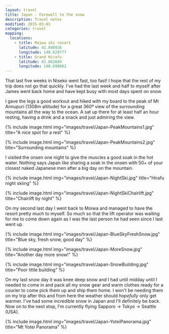```yaml
---
layout: travel
title: Japan - Farewell to the snow
description: Travel notes
modified: 2015-03-01
categories: travel
mapping:
  locations:
    - title: Moiwa ski resort
      latitude: 42.848026
      longitude: 140.629777
    - title: Grand Hirafu
      latitude: 42.862689
      longitude: 140.699082
---
```


That last five weeks in Niseko went fast, too fast! I hope that the rest of my trip does not go that quickly. I've had the last week and half to myself after James went back home and have kept busy with most days spent on snow.

I gave the legs a good workout and hiked with my board to the peak of Mt Annupuri (1308m altitude) for a great 360º view of the surrounding mountains all the way to the ocean. A sat up there for at least half an hour resting, having a drink and a snack and just admiring the view.

{% include image.html img="images/travel/Japan-PeakMountains1.jpg" title="A nice spot for a rest" %}

{% include image.html img="images/travel/Japan-PeakMountains2.jpg" title="Surrounding mountains" %}

I visited the onsen one night to give the muscles a good soak in the hot water. Nothing says Japan like sharing a soak in the onsen with 50+ of your closest naked Japanese men after a big day on the mountain.

{% include image.html img="images/travel/Japan-NightSki.jpg" title="Hirafu night skiing" %}

{% include image.html img="images/travel/Japan-NightSkiChairlift.jpg" title="Chairlift by night" %}

On my second last day I went back to Moiwa and managed to have the resort pretty much to myself. So much so that the lift operator was waiting for me to come down again as I was the last person he had seen since I last went up.

{% include image.html img="images/travel/Japan-BlueSkyFreshSnow.jpg" title="Blue sky, fresh snow, good day" %}

{% include image.html img="images/travel/Japan-MoreSnow.jpg" title="Another day more snow!" %}

{% include image.html img="images/travel/Japan-SnowBuilding.jpg" title="Poor little building" %}

On my last snow day it was knee deep snow and I had until midday until I needed to come in and pack all my snow gear and warm clothes ready for a courier to come pick them up and ship them home. I won't be needing them on my trip after this and from here the weather should *hopefully* only get warmer. I've had some incredible snow in Japan and I'll definitely be back. Now on to the next stop, I'm currently flying Sapporo → Tokyo → Seattle (USA).

{% include image.html img="images/travel/Japan-YoteiPanorama.jpg" title="Mt Yotei Panorama" %}